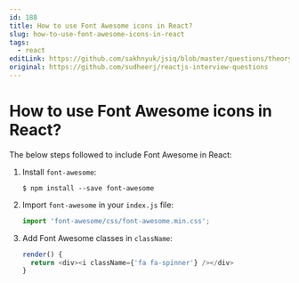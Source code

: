 ```yaml
---
id: 188
title: How to use Font Awesome icons in React?
slug: how-to-use-font-awesome-icons-in-react
tags:
  - react
editLink: https://github.com/sakhnyuk/jsiq/blob/master/questions/theory/react/188.md
original: https://github.com/sudheerj/reactjs-interview-questions
---
```


# How to use Font Awesome icons in React?

The below steps followed to include Font Awesome in React:

1. Install `font-awesome`:

   ```console
   $ npm install --save font-awesome
   ```

2. Import `font-awesome` in your `index.js` file:

   ```javascript
   import 'font-awesome/css/font-awesome.min.css';
   ```

3. Add Font Awesome classes in `className`:

   ```javascript
   render() {
     return <div><i className={'fa fa-spinner'} /></div>
   }
   ```